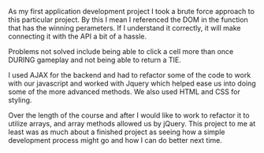 As my first application development project I took a brute force approach to this particular project.  By this I mean I referenced the DOM in the function that has the winning perameters.  If I understand it correctly, it will make connecting it with the API a bit of a hassle.

Problems not solved include being able to click a cell more than once DURING gameplay and not being able to return a TIE.

I used AJAX for the backend and had to refactor some of the code to work with our javascript and worked with Jquery which helped ease us into doing some of the more advanced methods.  We also used HTML and CSS for styling.

Over the length of the course and after I would like to work to refactor it to utilize arrays, and array methods allowed us by jQuery.  This project to me at least was as much about a finished project as seeing how a simple development process might go and how I can do better next time.
